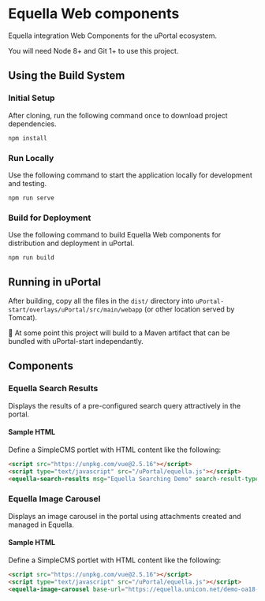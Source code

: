 # Equella Web components

Equella integration Web Components for the uPortal ecosystem.

You will need Node 8+ and Git 1+ to use this project.

## Using the Build System

### Initial Setup

After cloning, run the following command once to download project dependencies.

```console
npm install
```

### Run Locally

Use the following command to start the application locally for development and testing.

```console
npm run serve
```

### Build for Deployment

Use the following command to build Equella Web components for distribution and deployment in uPortal.

```console
npm run build
```

## Running in uPortal

After building, copy all the files in the `dist/` directory into
`uPortal-start/overlays/uPortal/src/main/webapp` (or other location served by Tomcat).

:notebook: At some point this project will build to a Maven artifact that can be bundled with
uPortal-start independantly.

## Components

### Equella Search Results

Displays the results of a pre-configured search query attractively in the portal.

#### Sample HTML

Define a SimpleCMS portlet with HTML content like the following:

```HTML
<script src="https://unpkg.com/vue@2.5.16"></script>
<script type="text/javascript" src="/uPortal/equella.js"></script>
<equella-search-results msg="Equella Searching Demo" search-result-types="mini courses" base-url="https://equella.unicon.net/demo-oa18-up-eq-integ" collection-id="1ffa9507-4313-4f4f-9f6c-b923a897c515" result-icon="_THUMBS/promo.jpeg_PREVIEW_.jpeg" result-landing-page="index.html"/>
```

### Equella Image Carousel

Displays an image carousel in the portal using attachments created and managed in Equella.

#### Sample HTML

Define a SimpleCMS portlet with HTML content like the following:

```HTML
<script src="https://unpkg.com/vue@2.5.16"></script>
<script type="text/javascript" src="/uPortal/equella.js"></script>
<equella-image-carousel base-url="https://equella.unicon.net/demo-oa18-up-eq-integ" search-tag="EVENT_2017_04_CONCERTS" result-image="_THUMBS/promo.jpeg_PREVIEW_.jpeg" result-landing-page="index.html"/>
```
